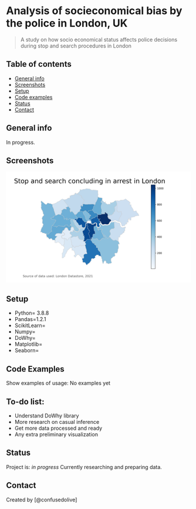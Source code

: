 # Analysis of socieconomical bias by the police in London, UK
> A study on how socio economical status affects police decisions during stop and search procedures in London

## Table of contents
* [General info](#general-info)
* [Screenshots](#screenshots)
* [Setup](#setup)
* [Code examples](#code-examples)
* [Status](#status)
* [Contact](#contact)

## General info
In progress.

## Screenshots
![Example screenshot](./chloropleth/arrests.png)

## Setup
* Python= 3.8.8
* Pandas=1.2.1
* ScikitLearn=
* Numpy=
* DoWhy=
* Matplotlib=
* Seaborn=

## Code Examples
Show examples of usage:
No examples yet

## To-do list:
* Understand DoWhy library
* More research on casual inference
* Get more data processed and ready
* Any extra preliminary visualization

## Status
Project is: _in progress_
Currently researching and preparing data.


## Contact
Created by [@confusedolive]